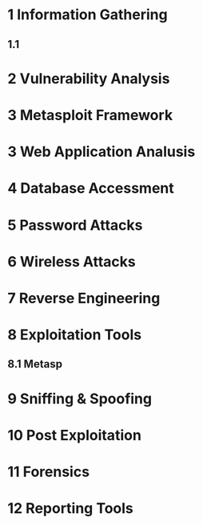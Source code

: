 # 1 Information Gathering

## 1.1 

# 2 Vulnerability Analysis

# 3 Metasploit Framework


# 3 Web Application Analusis

# 4 Database Accessment

# 5 Password Attacks

# 6 Wireless Attacks

# 7 Reverse Engineering

# 8 Exploitation Tools

## 8.1 Metasp

# 9 Sniffing & Spoofing

# 10 Post Exploitation

# 11 Forensics

# 12 Reporting Tools
